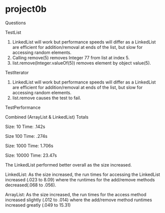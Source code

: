 project0b
=========
Questions

TestList

1. LinkedList will work but performance speeds will differ as a LinkedList are efficient for addition/removal at ends of the list, but slow for accessing random elements.
2. Calling remove(5) removes Integer 77 from list at index 5.
3. list.remove(Integer.valueOf(5)) removes element by object value(5).

TestIterator 

1. LinkedList will work but performance speeds will differ as a LinkedList are efficient for addition/removal at ends of the list, but slow for accessing random elements.
2. list.remove causes the test to fail. 

TestPerformance

Combined (ArrayList & LinkedList) Totals

Size: 10 Time: .142s

Size 100 Time: .274s

Size: 1000 Time: 1.706s

Size: 10000 Time: 23.47s

The LinkedList performed better overall as the size increased. 

LinkedList:
As the size increased, the run times for accessing the LinkedList increased (.023 to 8.09)
where the runtimes for the add/remove methods decreased(.068 to .056).

ArrayList:
As the size increased, the run times for the access method increased slightly (.012 to .014) 
where the add/remove method runtimes increased greatly (.049 to 15.31)
